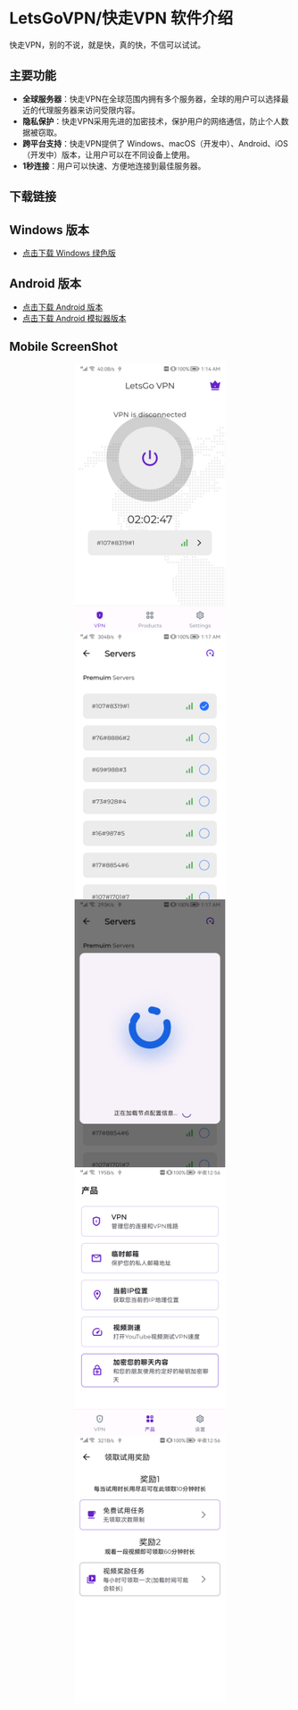 # LetsGoVPN/快走VPN 软件介绍

快走VPN，别的不说，就是快，真的快，不信可以试试。

## 主要功能

- **全球服务器**：快走VPN在全球范围内拥有多个服务器，全球的用户可以选择最近的代理服务器来访问受限内容。
- **隐私保护**：快走VPN采用先进的加密技术，保护用户的网络通信，防止个人数据被窃取。
- **跨平台支持**：快走VPN提供了 Windows、macOS（开发中）、Android、iOS（开发中）版本，让用户可以在不同设备上使用。
- **1秒连接**：用户可以快速、方便地连接到最佳服务器。

## 下载链接

## Windows 版本
- [点击下载 Windows 绿色版](https://github.com/Pawdroid/LetsGoVPN/releases/download/1.0.1/windows-x86_64.zip)

## Android 版本
- [点击下载 Android 版本](https://github.com/Pawdroid/LetsGoVPN/releases/download/1.0.1/app-arm64-v8a-release.apk)
- [点击下载 Android 模拟器版本](https://github.com/Pawdroid/LetsGoVPN/releases/download/1.0.1/app-x86_64-release.apk)

## Mobile ScreenShot

<div  align="center">
  <img src="https://github.com/Pawdroid/LetsGoVPN/blob/main/static/test311.png?raw=true" width = "270" height = "480" alt="图片1" align=center />
  <img src="https://github.com/Pawdroid/LetsGoVPN/blob/main/static/test312.png?raw=true" width = "270" height = "480" alt="图片2" align=center />
</div>
<div  align="center">
  <img src="https://github.com/Pawdroid/LetsGoVPN/blob/main/static/test313.png?raw=true" width = "270" height = "480" alt="图片3" align=center />
  <img src="https://github.com/Pawdroid/LetsGoVPN/blob/main/static/test214.png?raw=true" width = "270" height = "480" alt="图片4" align=center />
  <img src="https://github.com/Pawdroid/LetsGoVPN/blob/main/static/test215.png?raw=true" width = "270" height = "480" alt="图片5" align=center />
</div>

